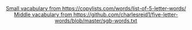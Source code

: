 <br />
<div align = "center">
<a href = "https://github.com/vtx123/rdreams_homework/Lesson13/doc/gamePlayExample.png">
<br />
<a href = "https://github.com/vtx123/rdreams_homework/Lesson13/doc/processPlayAlgo.png">
<br />
Small vacabulary from https://copylists.com/words/list-of-5-letter-words/
Middle vacabulary from https://github.com/charlesreid1/five-letter-words/blob/master/sgb-words.txt
</div>